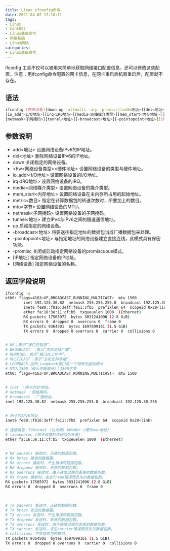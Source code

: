 ```yaml
---
title: Linux ifconfig命令
date: 2021-04-02 17:18:11
tags:
- Linux
- CentOS7
- Linux基础命令
- 网络基础
- Linux网络
categories:
- Linux基础命令
---
```


ifconfig 工具不仅可以被用来简单地获取网络接口配置信息，还可以修改这些配置。注意：用ifconfig命令配置的网卡信息，在网卡重启后机器重启后，配置就不存在。

## 语法

```sh
ifconfig [网络设备][down up -allmulti -arp -promisc][add<地址>][del<地址>][<hw<网络设备类型><硬件地址>]
[io_addr<I/O地址>][irq<IRQ地址>][media<网络媒介类型>][mem_start<内存地址>][metric<数目>][mtu<字节>]
[netmask<子网掩码>][tunnel<地址>][-broadcast<地址>][-pointopoint<地址>][IP地址]
```

## 参数说明

* add<地址> 设置网络设备IPv6的IP地址。
* del<地址> 删除网络设备IPv6的IP地址。
* down 关闭指定的网络设备。
* <hw<网络设备类型><硬件地址> 设置网络设备的类型与硬件地址。
* io_addr<I/O地址> 设置网络设备的I/O地址。
* irq<IRQ地址> 设置网络设备的IRQ。
* media<网络媒介类型> 设置网络设备的媒介类型。
* mem_start<内存地址> 设置网络设备在主内存所占用的起始地址。
* metric<数目> 指定在计算数据包的转送次数时，所要加上的数目。
* mtu<字节> 设置网络设备的MTU。
* netmask<子网掩码> 设置网络设备的子网掩码。
* tunnel<地址> 建立IPv4与IPv6之间的隧道通信地址。
* up 启动指定的网络设备。
* -broadcast<地址> 将要送往指定地址的数据包当成广播数据包来处理。
* -pointopoint<地址> 与指定地址的网络设备建立直接连线，此模式具有保密功能。
* -promisc 关闭或启动指定网络设备的promiscuous模式。
* [IP地址] 指定网络设备的IP地址。
* [网络设备] 指定网络设备的名称。

## 返回字段说明

```sh
ifconfig -a
eth0: flags=4163<UP,BROADCAST,RUNNING,MULTICAST>  mtu 1500
        inet 192.125.30.82  netmask 255.255.255.0  broadcast 192.125.30.255
        inet6 fe80::f816:3eff:fe11:cfb5  prefixlen 64  scopeid 0x20<link>
        ether fa:16:3e:11:cf:b5  txqueuelen 1000  (Ethernet)
        RX packets 17565972  bytes 3031241096 (2.8 GiB)
        RX errors 0  dropped 0  overruns 0  frame 0
        TX packets 9364501  bytes 1697699161 (1.5 GiB)
        TX errors 0  dropped 0 overruns 0  carrier 0  collisions 0

 
# UP：表示“接口已启用”。
# BROADCAST ：表示“主机支持广播”。
# RUNNING：表示“接口在工作中”。
# MULTICAST：表示“主机支持多播”。
# LOOPBACK:回环,Loopback接口是一个特殊的虚拟网卡
# MTU:1500（最大传输单元）：1500字节
eth0: flags=4163<UP,BROADCAST,RUNNING,MULTICAST>  mtu 1500
 
 
# inet ：网卡的IP地址。
# netmask ：网络掩码。
# broadcast ：广播地址。
inet 192.125.30.82  netmask 255.255.255.0  broadcast 192.125.30.255
 
 
# 网卡的IPv6地址
inet6 fe80::f816:3eff:fe11:cfb5  prefixlen 64  scopeid 0x20<link>
 
# 连接类型：Ethernet (以太网) HWaddr (硬件mac地址)
# txqueuelen (网卡设置的传送队列长度)
ether fa:16:3e:11:cf:b5  txqueuelen 1000  (Ethernet)
 
 
# RX packets 接收时，正确的数据包数。
# RX bytes 接收的数据量。
# RX errors 接收时，产生错误的数据包数。
# RX dropped 接收时，丢弃的数据包数。
# RX overruns 接收时，由于速度过快而丢失的数据包数。
# RX frame 接收时，发生frame错误而丢失的数据包数。
RX packets 17565972  bytes 3031241096 (2.8 GiB)
RX errors 0  dropped 0  overruns 0  frame 0
 
 
 
# TX packets 发送时，正确的数据包数。
# TX bytes 发送的数据量。
# TX errors 发送时，产生错误的数据包数。
# TX dropped 发送时，丢弃的数据包数。
# TX overruns 发送时，由于速度过快而丢失的数据包数。
# TX carrier 发送时，发生carrier错误而丢失的数据包数。
# collisions 冲突信息包的数目。
TX packets 9364501  bytes 1697699161 (1.5 GiB)
TX errors 0  dropped 0 overruns 0  carrier 0  collisions 0
```